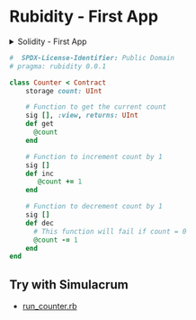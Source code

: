 # Rubidity - First App



<details>
<summary markdown="1">Solidity - First App</summary>

``` solidity
// SPDX-License-Identifier: MIT
pragma solidity ^0.8.20;

contract Counter {
    uint public count;

    // Function to get the current count
    function get() public view returns (uint) {
        return count;
    }

    // Function to increment count by 1
    function inc() public {
        count += 1;
    }

    // Function to decrement count by 1
    function dec() public {
        // This function will fail if count = 0
        count -= 1;
    }
}
```

</details>



``` ruby
#  SPDX-License-Identifier: Public Domain
# pragma: rubidity 0.0.1

class Counter < Contract
    storage count: UInt

    # Function to get the current count
    sig [], :view, returns: UInt
    def get
      @count
    end

    # Function to increment count by 1
    sig []
    def inc
       @count += 1
    end

    # Function to decrement count by 1
    sig []
    def dec
      # This function will fail if count = 0
      @count -= 1
    end
end
```


## Try with Simulacrum

- [run_counter.rb](run_counter.rb)
